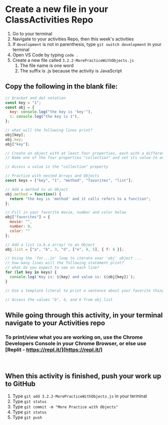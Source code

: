 # Create a new file in your ClassActivities Repo

1. Go to your terminal
2. Navigate to your activities Repo, then this week's activities
3. If `development` is not in parenthesis, type `git switch development` in your terminal
4. Open VS Code by typing `code .`
5. Create a new file called `3.2.2-MorePracticeWithObjects.js`
    1. The file name is one word
    2. The suffix is .js because the activity is JavaScript

## Copy the following in the blank file:

```javascript
// bracket and dot notation
const key = "1";
const obj = {
  key: console.log("the key is 'key'"),
  1: console.log("the key is 1"),
};

// what will the following lines print?
obj[key];
obj.key;
obj["key"];

// Create an object with at least four properties, each with a different data type.
// Name one of the four properties "collection" and set its value to an Array or Object.

// Access a value in the "collection" property

// Practice with nested Arrays and Objects
const keys = ["key", "1", "method", "favorites", "list"];

// Add a method to an Object
obj.method = function() {
  return "the key is 'method' and it calls refers to a function";
};

// Fill in your favorite movie, number and color below
obj["favorites"] = {
  movie: "",
  number: 0,
  color: ""
};

// Add a list (a.k.a array) to an Object
obj.list = ["a", "b", 3, "d", ["e", 4, 5], { f: 6 }];

// Using the 'for...in' loop to iterate over 'obj' object ...
// how many lines will the following statement print?
// what do you expect to see on each line?
for (let key in keys) {
  console.log(`Key is: ${key} and value is: ${obj[key]}`);
}

// Use a template literal to print a sentence about your favorite things

// Access the values "b", 4, and 6 from obj.list


```

## While going through this activity, in your terminal navigate to your Activities repo

### To print/view what you are working on, use the Chrome Developers Console in your Chrome Browser, or else use [Replit - https://repl.it/](https://repl.it/)

<br>

## When this activity is finished, push your work up to GitHub

1. Type `git add 3.2.2-MorePracticeWithObjects.js` in your terminal
2. Type `git status`
3. Type `git commit -m "More Practice with Objects"`
4. Type `git status`
5. Type `git push`
